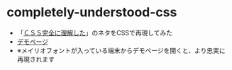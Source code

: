 # completely-understood-css

* 「[ＣＳＳ完全に理解した](https://suzuri.jp/kakedashi-engineer)」のネタをCSSで再現してみた
* [デモページ](https://mizuki901.github.io/completely-understood-css/)
* ※メイリオフォントが入っている端末からデモページを開くと、より忠実に再現されます
